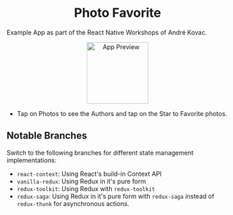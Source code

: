 <h1 align="center">
  Photo Favorite
</h1>

Example App as part of the React Native Workshops of André Kovac.

<p align="center">
    <img alt="App Preview" src="./docs/AppPreview.gif" width="140" />
</p>

- Tap on Photos to see the Authors and tap on the Star to Favorite photos.

## Notable Branches

Switch to the following branches for different state management implementations:

- `react-context`: Using React's build-in Context API
- `vanilla-redux`: Using Redux in it's pure form
- `redux-toolkit`: Using Redux with `redux-toolkit`
- `redux-saga`: Using Redux in it's pure form with `redux-saga` instead of `redux-thunk` for asynchronous actions.